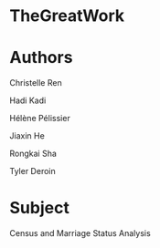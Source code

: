 # TheGreatWork

# Authors

Christelle Ren

Hadi Kadi

Hélène Pélissier

Jiaxin He

Rongkai Sha

Tyler Deroin

# Subject

Census and Marriage Status Analysis
